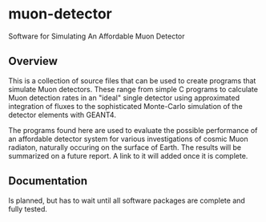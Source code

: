 # muon-detector
Software for Simulating An Affordable Muon Detector

## Overview
This is a collection of source files that can be used to create programs that simulate Muon detectors.
These range from simple C programs to calculate Muon detection rates in an "ideal" single detector using approximated integration of fluxes
to the sophisticated Monte-Carlo simulation of the detector elements with GEANT4.

The programs found here are used to evaluate the possible performance of an affordable detector system
for various investigations of cosmic Muon radiaton, naturally occuring on the surface of Earth.
The results will be summarized on a future report. A link to it will added once it is complete.

## Documentation
Is planned, but has to wait until all software packages are complete and fully tested.
